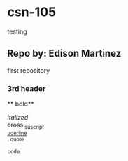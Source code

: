 # csn-105
testing

## Repo by: Edison Martinez
first repository
### 3rd header

** bold**

*italized*  
~~cross~~<sub> 
suscript</sup>     
<ins> uderline</ins>   
. quote  
```
code
```

